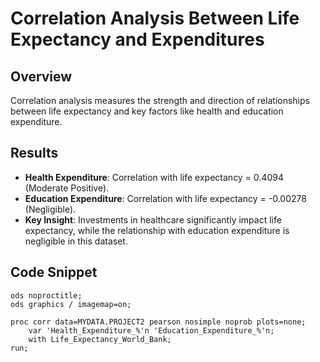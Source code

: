 # Correlation Analysis Between Life Expectancy and Expenditures

## Overview
Correlation analysis measures the strength and direction of relationships between life expectancy and key factors like health and education expenditure.

## Results
- **Health Expenditure**: Correlation with life expectancy = 0.4094 (Moderate Positive).
- **Education Expenditure**: Correlation with life expectancy = -0.00278 (Negligible).
- **Key Insight**: Investments in healthcare significantly impact life expectancy, while the relationship with education expenditure is negligible in this dataset.

## Code Snippet
```sas
ods noproctitle;
ods graphics / imagemap=on;

proc corr data=MYDATA.PROJECT2 pearson nosimple noprob plots=none;
	var 'Health_Expenditure_%'n 'Education_Expenditure_%'n;
	with Life_Expectancy_World_Bank;
run;

